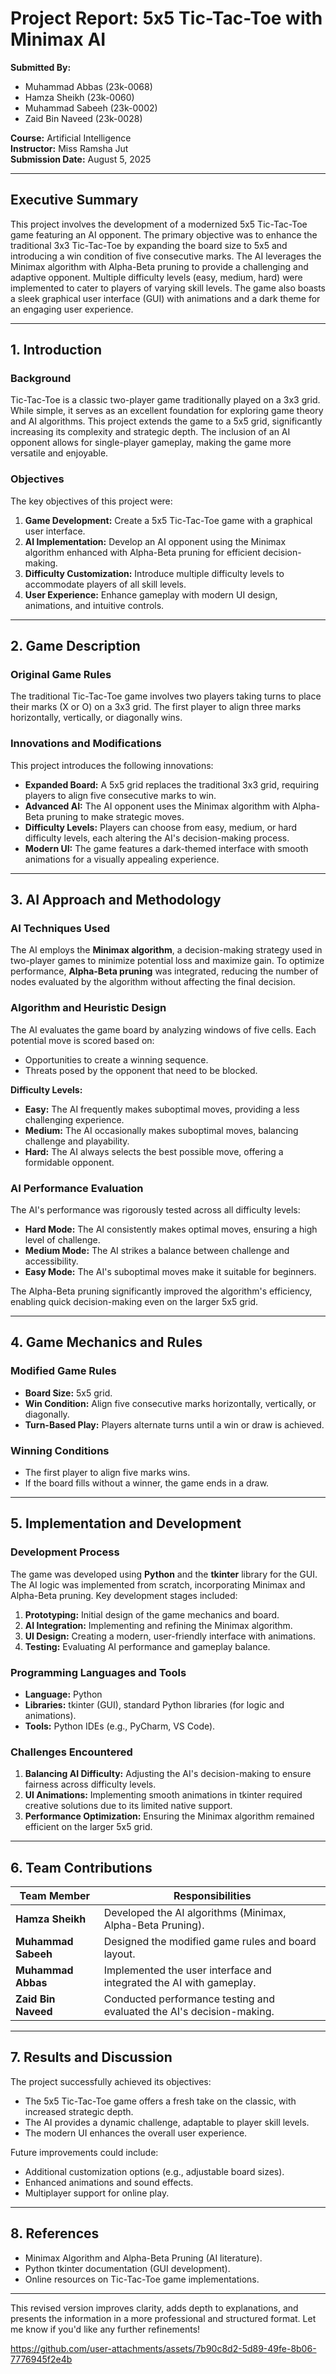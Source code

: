 
# **Project Report: 5x5 Tic-Tac-Toe with Minimax AI**

**Submitted By:**  
- Muhammad Abbas (23k-0068)  
- Hamza Sheikh (23k-0060)  
- Muhammad Sabeeh (23k-0002)  
- Zaid Bin Naveed (23k-0028)  

**Course:** Artificial Intelligence  
**Instructor:** Miss Ramsha Jut  
**Submission Date:** August 5, 2025  

---

## **Executive Summary**  
This project involves the development of a modernized 5x5 Tic-Tac-Toe game featuring an AI opponent. The primary objective was to enhance the traditional 3x3 Tic-Tac-Toe by expanding the board size to 5x5 and introducing a win condition of five consecutive marks. The AI leverages the Minimax algorithm with Alpha-Beta pruning to provide a challenging and adaptive opponent. Multiple difficulty levels (easy, medium, hard) were implemented to cater to players of varying skill levels. The game also boasts a sleek graphical user interface (GUI) with animations and a dark theme for an engaging user experience.

---

## **1. Introduction**  

### **Background**  
Tic-Tac-Toe is a classic two-player game traditionally played on a 3x3 grid. While simple, it serves as an excellent foundation for exploring game theory and AI algorithms. This project extends the game to a 5x5 grid, significantly increasing its complexity and strategic depth. The inclusion of an AI opponent allows for single-player gameplay, making the game more versatile and enjoyable.  

### **Objectives**  
The key objectives of this project were:  
1. **Game Development:** Create a 5x5 Tic-Tac-Toe game with a graphical user interface.  
2. **AI Implementation:** Develop an AI opponent using the Minimax algorithm enhanced with Alpha-Beta pruning for efficient decision-making.  
3. **Difficulty Customization:** Introduce multiple difficulty levels to accommodate players of all skill levels.  
4. **User Experience:** Enhance gameplay with modern UI design, animations, and intuitive controls.  

---

## **2. Game Description**  

### **Original Game Rules**  
The traditional Tic-Tac-Toe game involves two players taking turns to place their marks (X or O) on a 3x3 grid. The first player to align three marks horizontally, vertically, or diagonally wins.  

### **Innovations and Modifications**  
This project introduces the following innovations:  
- **Expanded Board:** A 5x5 grid replaces the traditional 3x3 grid, requiring players to align five consecutive marks to win.  
- **Advanced AI:** The AI opponent uses the Minimax algorithm with Alpha-Beta pruning to make strategic moves.  
- **Difficulty Levels:** Players can choose from easy, medium, or hard difficulty levels, each altering the AI's decision-making process.  
- **Modern UI:** The game features a dark-themed interface with smooth animations for a visually appealing experience.  

---

## **3. AI Approach and Methodology**  

### **AI Techniques Used**  
The AI employs the **Minimax algorithm**, a decision-making strategy used in two-player games to minimize potential loss and maximize gain. To optimize performance, **Alpha-Beta pruning** was integrated, reducing the number of nodes evaluated by the algorithm without affecting the final decision.  

### **Algorithm and Heuristic Design**  
The AI evaluates the game board by analyzing windows of five cells. Each potential move is scored based on:  
- Opportunities to create a winning sequence.  
- Threats posed by the opponent that need to be blocked.  

**Difficulty Levels:**  
- **Easy:** The AI frequently makes suboptimal moves, providing a less challenging experience.  
- **Medium:** The AI occasionally makes suboptimal moves, balancing challenge and playability.  
- **Hard:** The AI always selects the best possible move, offering a formidable opponent.  

### **AI Performance Evaluation**  
The AI's performance was rigorously tested across all difficulty levels:  
- **Hard Mode:** The AI consistently makes optimal moves, ensuring a high level of challenge.  
- **Medium Mode:** The AI strikes a balance between challenge and accessibility.  
- **Easy Mode:** The AI's suboptimal moves make it suitable for beginners.  

The Alpha-Beta pruning significantly improved the algorithm's efficiency, enabling quick decision-making even on the larger 5x5 grid.  

---

## **4. Game Mechanics and Rules**  

### **Modified Game Rules**  
- **Board Size:** 5x5 grid.  
- **Win Condition:** Align five consecutive marks horizontally, vertically, or diagonally.  
- **Turn-Based Play:** Players alternate turns until a win or draw is achieved.  

### **Winning Conditions**  
- The first player to align five marks wins.  
- If the board fills without a winner, the game ends in a draw.  

---

## **5. Implementation and Development**  

### **Development Process**  
The game was developed using **Python** and the **tkinter** library for the GUI. The AI logic was implemented from scratch, incorporating Minimax and Alpha-Beta pruning. Key development stages included:  
1. **Prototyping:** Initial design of the game mechanics and board.  
2. **AI Integration:** Implementing and refining the Minimax algorithm.  
3. **UI Design:** Creating a modern, user-friendly interface with animations.  
4. **Testing:** Evaluating AI performance and gameplay balance.  

### **Programming Languages and Tools**  
- **Language:** Python  
- **Libraries:** tkinter (GUI), standard Python libraries (for logic and animations).  
- **Tools:** Python IDEs (e.g., PyCharm, VS Code).  

### **Challenges Encountered**  
1. **Balancing AI Difficulty:** Adjusting the AI's decision-making to ensure fairness across difficulty levels.  
2. **UI Animations:** Implementing smooth animations in tkinter required creative solutions due to its limited native support.  
3. **Performance Optimization:** Ensuring the Minimax algorithm remained efficient on the larger 5x5 grid.  

---

## **6. Team Contributions**  

| Team Member          | Responsibilities                                                                 |
|----------------------|---------------------------------------------------------------------------------|
| **Hamza Sheikh**     | Developed the AI algorithms (Minimax, Alpha-Beta Pruning).                      |
| **Muhammad Sabeeh**  | Designed the modified game rules and board layout.                              |
| **Muhammad Abbas**   | Implemented the user interface and integrated the AI with gameplay.             |
| **Zaid Bin Naveed**  | Conducted performance testing and evaluated the AI's decision-making.           |

---

## **7. Results and Discussion**  
The project successfully achieved its objectives:  
- The 5x5 Tic-Tac-Toe game offers a fresh take on the classic, with increased strategic depth.  
- The AI provides a dynamic challenge, adaptable to player skill levels.  
- The modern UI enhances the overall user experience.  

Future improvements could include:  
- Additional customization options (e.g., adjustable board sizes).  
- Enhanced animations and sound effects.  
- Multiplayer support for online play.  

---

## **8. References**  
- Minimax Algorithm and Alpha-Beta Pruning (AI literature).  
- Python tkinter documentation (GUI development).  
- Online resources on Tic-Tac-Toe game implementations.  

--- 

This revised version improves clarity, adds depth to explanations, and presents the information in a more professional and structured format. Let me know if you'd like any further refinements!




https://github.com/user-attachments/assets/7b90c8d2-5d89-49fe-8b06-7776945f2e4b

